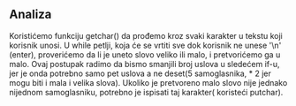 ## Analiza
Koristićemo funkciju getchar() da prođemo kroz svaki karakter u tekstu koji korisnik unosi. U while petlji, koja će se vrtiti sve dok korisnik ne unese '\n' (enter), proverićemo da li je uneto slovo veliko ili malo, i pretvorićemo ga u malo. Ovaj postupak radimo da bismo smanjili broj uslova u sledećem if-u, jer je onda potrebno samo pet uslova a ne deset(5 samoglasnika, * 2 jer mogu biti i mala i velika slova).
Ukoliko je pretvoreno malo slovo nije jednako nijednom samoglasniku, potrebno je ispisati taj karakter( koristeći putchar).
